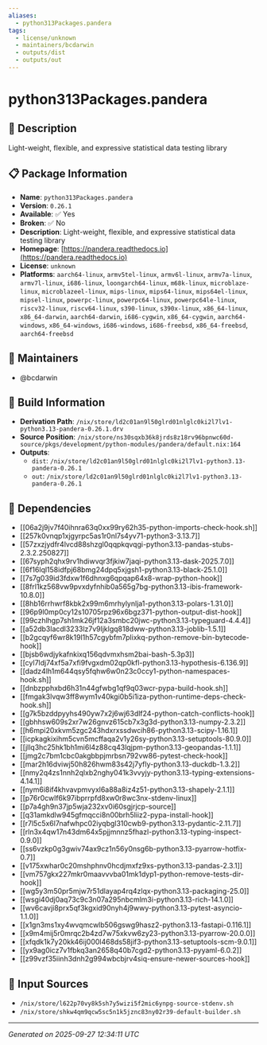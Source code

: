 ```yaml
---
aliases:
  - python313Packages.pandera
tags:
  - license/unknown
  - maintainers/bcdarwin
  - outputs/dist
  - outputs/out
---
```


# python313Packages.pandera

## 📝 Description

Light-weight, flexible, and expressive statistical data testing library

## 📋 Package Information

- **Name**: `python313Packages.pandera`
- **Version**: `0.26.1`
- **Available**: ✅ Yes
- **Broken**: ✅ No
- **Description**: Light-weight, flexible, and expressive statistical data testing library
- **Homepage**: [https://pandera.readthedocs.io](https://pandera.readthedocs.io)
- **License**: `unknown`
- **Platforms**: `aarch64-linux`, `armv5tel-linux`, `armv6l-linux`, `armv7a-linux`, `armv7l-linux`, `i686-linux`, `loongarch64-linux`, `m68k-linux`, `microblaze-linux`, `microblazeel-linux`, `mips-linux`, `mips64-linux`, `mips64el-linux`, `mipsel-linux`, `powerpc-linux`, `powerpc64-linux`, `powerpc64le-linux`, `riscv32-linux`, `riscv64-linux`, `s390-linux`, `s390x-linux`, `x86_64-linux`, `x86_64-darwin`, `aarch64-darwin`, `i686-cygwin`, `x86_64-cygwin`, `aarch64-windows`, `x86_64-windows`, `i686-windows`, `i686-freebsd`, `x86_64-freebsd`, `aarch64-freebsd`
## 👥 Maintainers

- @bcdarwin


## 🔧 Build Information

- **Derivation Path**: `/nix/store/ld2c01an9l50glrd01nlglc0ki2l7lv1-python3.13-pandera-0.26.1.drv`
- **Source Position**: `/nix/store/ns30sqxb36k8jrds8z18rv96bpnwc60d-source/pkgs/development/python-modules/pandera/default.nix:164`
- **Outputs**:
  - `dist`:  `/nix/store/ld2c01an9l50glrd01nlglc0ki2l7lv1-python3.13-pandera-0.26.1`
  - `out`:  `/nix/store/ld2c01an9l50glrd01nlglc0ki2l7lv1-python3.13-pandera-0.26.1`

## 🔗 Dependencies

- [[06a2j9jv7f40ihnra63q0xx99ry62h35-python-imports-check-hook.sh]]
- [[257k0vnqp1xjgyrpc5as1r0nl7s4yv71-python3-3.13.7]]
- [[57zxzjydfr4lvcd88shzgl0qqpkqvqgi-python3.13-pandas-stubs-2.3.2.250827]]
- [[67syph2qhx9rv1hdiwvqr3fjkiw7jaqi-python3.13-dask-2025.7.0]]
- [[6f16lql158idfpj68bmg24dpq5xjgsh1-python3.13-black-25.1.0]]
- [[7s7g039id3fdxw1f6dhnxg6qpqap64x8-wrap-python-hook]]
- [[8frl1kz568vw9pvxdyfnhib0a565g7bg-python3.13-ibis-framework-10.8.0]]
- [[8hb16rrhwrf8kbk2x99m6mrhylynlja1-python3.13-polars-1.31.0]]
- [[96p9l0mp0cy12s10705rpz96x6bgz371-python-output-dist-hook]]
- [[99czhlhgp7sh1mk26jf12a3smbc20jwc-python3.13-typeguard-4.4.4]]
- [[a52db3lacdl3233lz7v9ljklgq818dww-python3.13-joblib-1.5.1]]
- [[b2gcqyf6wr8k19l1h57cgybfm7plixkq-python-remove-bin-bytecode-hook]]
- [[bjsb6wdjykafnkixq156qdvmxhsm2bai-bash-5.3p3]]
- [[cyl7ldj74xf5a7xfi9fvgxdm02qp0kfl-python3.13-hypothesis-6.136.9]]
- [[dadz4lh1m644qsy5fqhw6w0n23c0ccy1-python-namespaces-hook.sh]]
- [[dnbzpphxbd6h31n44gfwbg1qf9q03wcr-pypa-build-hook.sh]]
- [[fmgak3lvqw3ff8wym1v40kgi0b5i1iza-python-runtime-deps-check-hook.sh]]
- [[g7k5bzddpyyhs490yw7x2j6wj63dlf24-python-catch-conflicts-hook]]
- [[gbhhsw609s2xr7w26gnvz615cb7x3g3d-python3.13-numpy-2.3.2]]
- [[h6mpi20xkvm5zgc243hdxrxssdwcih86-python3.13-scipy-1.16.1]]
- [[icpkagkixihm5cvn5mcffaqa2v1y26sy-python3.13-setuptools-80.9.0]]
- [[jllq3hc25hk1bh1mi6l4z88cq43lqjpm-python3.13-geopandas-1.1.1]]
- [[jmg2c7bm1cbc0akgbbpjmrbsn792vw86-pytest-check-hook]]
- [[mar2h16dviwj50h826hwm83s42j7yfly-python3.13-duckdb-1.3.2]]
- [[nmy2q4zs1nnh2qlxb2nghy041k3vvyjy-python3.13-typing-extensions-4.14.1]]
- [[nym6i8if4khvavpmvyxl6a88a8iz4z51-python3.13-shapely-2.1.1]]
- [[p76r0cwlf6k97ibprrpfd8xw0r8wc3nx-stdenv-linux]]
- [[p7a4gh9n37jp5wja232xv0i60sgjrjcp-source]]
- [[q31amkdlw945gfmqcci8n00brh5liiz2-pypa-install-hook]]
- [[r7l5c5x6l7nafwhpc02iyqbgl310cwb9-python3.13-pydantic-2.11.7]]
- [[rln3x4qw17n43dm64x5pjjmnnz5fhazl-python3.13-typing-inspect-0.9.0]]
- [[ss6vzkp0g3gwiv74ax9cz1n56y0nsg6b-python3.13-pyarrow-hotfix-0.7]]
- [[v175xwhar0c20mshphnv0hcdjmxfz9xs-python3.13-pandas-2.3.1]]
- [[vm757gkx227mkr0maavvvba01mk1dyp1-python-remove-tests-dir-hook]]
- [[wg5y3m50pr5mjw7r51dlayap4rq4zlqx-python3.13-packaging-25.0]]
- [[wsgi40dj0aq73c9c3n07a295nbcmlm3i-python3.13-rich-14.1.0]]
- [[wv6cavji8prx5qf3kgxid90nyh4j9wwy-python3.13-pytest-asyncio-1.1.0]]
- [[x1gn3ms1xy4wvqmcwlb506gswg9hasz2-python3.13-fastapi-0.116.1]]
- [[x9m4mij5r0mrqc2b4zd7w75xkvw6zy23-python3.13-pyarrow-20.0.0]]
- [[xfqdk1k7y20kk46ij000l468ds58jif3-python3.13-setuptools-scm-9.0.1]]
- [[yx9ag0icz7v1fbkq3an2658q40b7cgd2-python3.13-pyyaml-6.0.2]]
- [[z99vzf35iinh3dnh2g994wbcbjrv4siq-ensure-newer-sources-hook]]

## 📁 Input Sources

- `/nix/store/l622p70vy8k5sh7y5wizi5f2mic6ynpg-source-stdenv.sh`
- `/nix/store/shkw4qm9qcw5sc5n1k5jznc83ny02r39-default-builder.sh`

---
*Generated on 2025-09-27 12:34:11 UTC*

